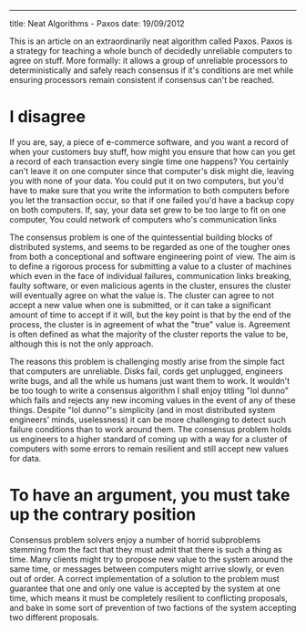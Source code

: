 ---
title: Neat Algorithms - Paxos
date: 19/09/2012


This is an article on an extraordinarily neat algorithm called Paxos. Paxos is a strategy for teaching a whole bunch of decidedly unreliable computers to agree on stuff. More formally: it allows a group of unreliable processors to deterministically and safely reach consensus if it's conditions are met while ensuring processors remain consistent if consensus can't be reached.

# I disagree

If you are, say, a piece of e-commerce software, and you want a record of when your customers buy stuff, how might you ensure that how can you get a record of each transaction every single time one happens? You certainly can't leave it on one computer since that computer's disk might die, leaving you with none of your data. You could put it on two computers, but you'd have to make sure that you write the information to both computers before you let the transaction occur, so that if one failed you'd have a backup copy on both computers. If, say, your data set grew to be too large to fit on one computer, You could network of computers who's communication links

The consensus problem is one of the quintessential building blocks of distributed systems, and seems to be regarded as one of the tougher ones from both a conceptional and software engineering point of view. The aim is to define a rigorous process for submitting a value to a cluster of machines which even in the face of individual failures, communication links breaking, faulty software, or even malicious agents in the cluster, ensures the cluster will eventually agree on what the value is. The cluster can agree to not accept a new value when one is submitted, or it can take a significant amount of time to accept if it will, but the key point is that by the end of the process, the cluster is in agreement of what the "true" value is. Agreement is often defined as what the majority of the cluster reports the value to be, although this is not the only approach.

The reasons this problem is challenging mostly arise from the simple fact that computers are unreliable. Disks fail, cords get unplugged, engineers write bugs, and all the while us humans just want them to work. It wouldn't be too tough to write a consensus algorithm I shall enjoy titling "lol dunno" which fails and rejects any new incoming values in the event of any of these things. Despite "lol dunno"'s simplicity (and in most distributed system engineers' minds, uselessness) it can be more challenging to detect such failure conditions than to work around them. The consensus problem holds us engineers to a higher standard of coming up with a way for a cluster of computers with some errors to remain resilient and still accept new values for data.

# To have an argument, you must take up the contrary position

Consensus problem solvers enjoy a number of horrid subproblems stemming from the fact that they must admit that there is such a thing as time. Many clients might try to propose new value to the system around the same time, or messages between computers might arrive slowly, or even out of order. A correct implementation of a solution to the problem must guarantee that one and only one value is accepted by the system at one time, which means it must be completely resilient to conflicting proposals, and bake in some sort of prevention of two factions of the system accepting two different proposals.

<div id="first"></div>
<script src="/assets/paxos/paxos.js" type="text/javascript"></script>
<link href='/assets/paxos.css' rel='stylesheet' type='text/css' />

